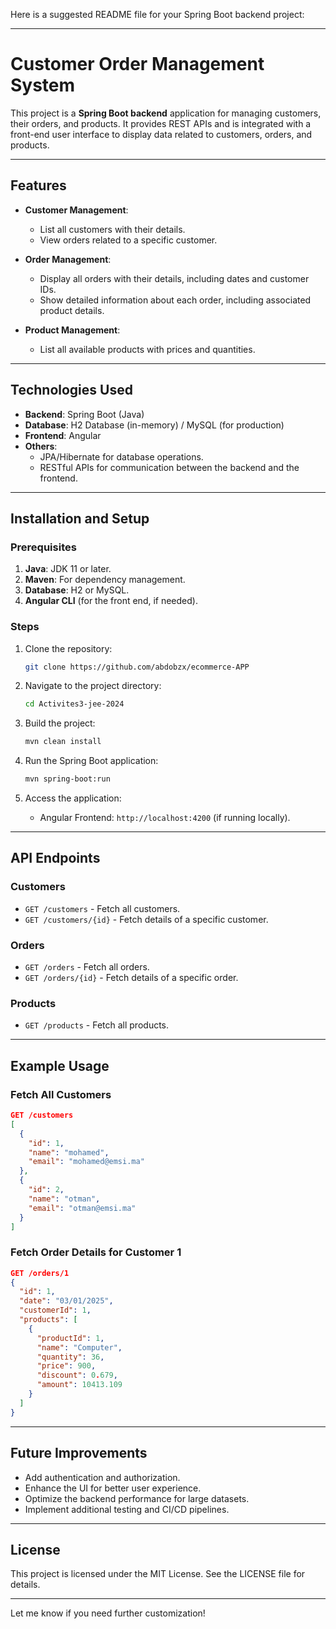 Here is a suggested README file for your Spring Boot backend project:

---

# Customer Order Management System

This project is a **Spring Boot backend** application for managing customers, their orders, and products. It provides REST APIs and is integrated with a front-end user interface to display data related to customers, orders, and products.

---

## Features

- **Customer Management**:
  - List all customers with their details.
  - View orders related to a specific customer.

- **Order Management**:
  - Display all orders with their details, including dates and customer IDs.
  - Show detailed information about each order, including associated product details.

- **Product Management**:
  - List all available products with prices and quantities.

---

## Technologies Used

- **Backend**: Spring Boot (Java)
- **Database**: H2 Database (in-memory) / MySQL (for production)
- **Frontend**: Angular
- **Others**:
  - JPA/Hibernate for database operations.
  - RESTful APIs for communication between the backend and the frontend.

---

## Installation and Setup

### Prerequisites

1. **Java**: JDK 11 or later.
2. **Maven**: For dependency management.
3. **Database**: H2 or MySQL.
4. **Angular CLI** (for the front end, if needed).

### Steps

1. Clone the repository:
   ```bash
   git clone https://github.com/abdobzx/ecommerce-APP
   ```

2. Navigate to the project directory:
   ```bash
   cd Activites3-jee-2024
   ```

3. Build the project:
   ```bash
   mvn clean install
   ```

4. Run the Spring Boot application:
   ```bash
   mvn spring-boot:run
   ```

5. Access the application:
   - Angular Frontend: `http://localhost:4200` (if running locally).

---

## API Endpoints

### Customers
- `GET /customers` - Fetch all customers.
- `GET /customers/{id}` - Fetch details of a specific customer.

### Orders
- `GET /orders` - Fetch all orders.
- `GET /orders/{id}` - Fetch details of a specific order.

### Products
- `GET /products` - Fetch all products.

---

## Example Usage

### Fetch All Customers

```json
GET /customers
[
  {
    "id": 1,
    "name": "mohamed",
    "email": "mohamed@emsi.ma"
  },
  {
    "id": 2,
    "name": "otman",
    "email": "otman@emsi.ma"
  }
]
```

### Fetch Order Details for Customer 1

```json
GET /orders/1
{
  "id": 1,
  "date": "03/01/2025",
  "customerId": 1,
  "products": [
    {
      "productId": 1,
      "name": "Computer",
      "quantity": 36,
      "price": 900,
      "discount": 0.679,
      "amount": 10413.109
    }
  ]
}
```

---

## Future Improvements

- Add authentication and authorization.
- Enhance the UI for better user experience.
- Optimize the backend performance for large datasets.
- Implement additional testing and CI/CD pipelines.

---

## License

This project is licensed under the MIT License. See the LICENSE file for details.

---

Let me know if you need further customization!
